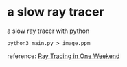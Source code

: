 # a slow ray tracer
a slow ray tracer with python

```shell
python3 main.py > image.ppm
```

reference: [Ray Tracing in One Weekend](http://www.realtimerendering.com/raytracing/Ray%20Tracing%20in%20a%20Weekend.pdf)